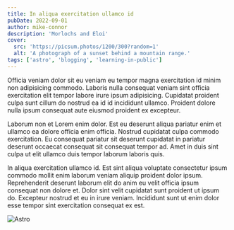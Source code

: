 ```yaml
---
title: In aliqua exercitation ullamco id
pubDate: 2022-09-01
author: mike-connor
description: 'Morlochs and Eloi'
cover:
  src: 'https://picsum.photos/1200/300?random=1'
  alt: 'A photograph of a sunset behind a mountain range.'
tags: ['astro', 'blogging', 'learning-in-public']
---
```


Officia veniam dolor sit eu veniam eu tempor magna exercitation id minim non adipisicing commodo. Laboris nulla consequat veniam sint officia exercitation elit tempor labore irure ipsum adipisicing. Cupidatat proident culpa sunt cillum do nostrud ea id id incididunt ullamco. Proident dolore nulla ipsum consequat aute eiusmod proident ex excepteur.

Laborum non et Lorem enim dolor. Est eu deserunt aliqua pariatur enim et ullamco ea dolore officia enim officia. Nostrud cupidatat culpa commodo exercitation. Eu consequat pariatur sit deserunt cupidatat in pariatur deserunt occaecat consequat sit consequat tempor ad. Amet in duis sint culpa ut elit ullamco duis tempor laborum laboris quis.

In aliqua exercitation ullamco id. Est sint aliqua voluptate consectetur ipsum commodo mollit enim laborum veniam aliquip proident dolor ipsum. Reprehenderit deserunt laborum elit do anim eu velit officia ipsum consequat non dolore et. Dolor sint velit cupidatat sunt proident ut ipsum do. Excepteur nostrud et eu in irure veniam. Incididunt sunt ut enim dolor esse tempor sint exercitation consequat ex est.

![Astro](https://picsum.photos/800/300)

<!-- TODO - create mdx -->
